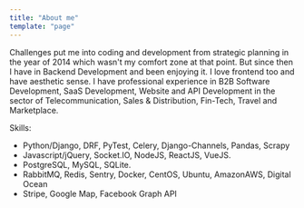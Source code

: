 ```yaml
---
title: "About me"
template: "page"
---
```


Challenges put me into coding and development from strategic planning in the year of 2014 which wasn't my comfort zone at that point. But since then I have in Backend Development and been enjoying it. I love frontend too and have aesthetic sense. I have professional experience in B2B Software Development, SaaS Development, Website and API Development in the sector of Telecommunication, Sales & Distribution, Fin-Tech, Travel and Marketplace.

Skills:
- Python/Django, DRF, PyTest, Celery, Django-Channels, Pandas, Scrapy
- Javascript/jQuery, Socket.IO, NodeJS, ReactJS, VueJS.
- PostgreSQL, MySQL, SQLite.
- RabbitMQ, Redis, Sentry, Docker, CentOS, Ubuntu, AmazonAWS, Digital Ocean 
- Stripe, Google Map, Facebook Graph API